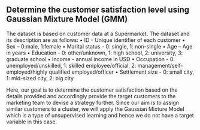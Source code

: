 ## Determine the customer satisfaction level using Gaussian Mixture Model (GMM)

The dataset is based on customer data at a Supermarket. The dataset and its description are as follows:
•	ID - Unique identifier of each customer
•	Sex – 0:male, 1:female
•	Marital status - 0: single, 1: non-single
•	Age – Age in years
•	Education - 0: other/unknown, 1: high school, 2: university, 3: graduate school
•	Income - annual income in USD
•	Occupation - 0: unemployed/unskilled, 1: skilled employee/official, 2: management/self-employed/highly qualified employed/officer
•	Settlement size - 0: small city, 1: mid-sized city, 2: big city

Here, our goal is to determine the customer satisfaction based on the details provided and accordingly provide the target customers to the marketing team to devise a strategy further. Since our aim is to assign similar customers to a cluster, we will apply the Gaussian Mixture Model which is a type of unsupervised learning and hence we do not have a target variable in this case. 
